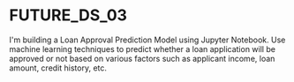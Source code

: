 # FUTURE_DS_03
I'm building a Loan Approval Prediction Model using Jupyter Notebook. Use machine learning techniques to predict whether a loan application will be approved or not based on various factors such as applicant income, loan amount, credit history, etc.
